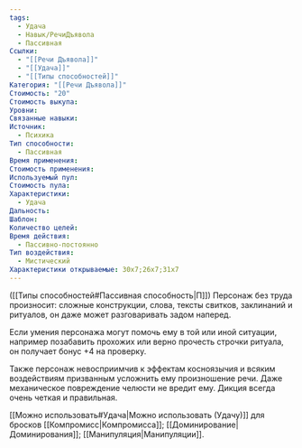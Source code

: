 ```yaml
---
tags:
  - Удача
  - Навык/РечиДъявола
  - Пассивная
Ссылки:
  - "[[Речи Дъявола]]"
  - "[[Удача]]"
  - "[[Типы способностей]]"
Категория: "[[Речи Дъявола]]"
Стоимость: "20"
Стоимость выкупа: 
Уровни: 
Связанные навыки: 
Источник:
  - Психика
Тип способности:
  - Пассивная
Время применения: 
Стоимость применения: 
Используемый пул: 
Стоимость пула: 
Характеристики:
  - Удача
Дальность: 
Шаблон: 
Количество целей: 
Время действия:
  - Пассивно-постоянно
Тип воздействия:
  - Мистический
Характеристики открываемые: 30x7;26x7;31x7
---
```

([[Типы способностей#Пассивная способность|П]]) Персонаж без труда произносит: сложные конструкции, слова, тексты свитков, заклинаний и ритуалов, он даже может разговаривать задом наперед.

Если умения персонажа могут помочь ему в той или иной ситуации, например позабавить прохожих или верно прочесть строчки ритуала, он получает бонус +4 на проверку. 

Также персонаж невосприимчив к эффектам косноязычия и всяким воздействиям призванным усложнить ему произношение речи. Даже механическое повреждение челюсти не вредит ему. Дикция всегда очень четкая и правильная. 

[[Можно использовать#Удача|Можно использовать (Удачу)]] для бросков [[Компромисс|Компромисса]]; [[Доминирование|Доминирования]]; [[Манипуляция|Манипуляции]]. 